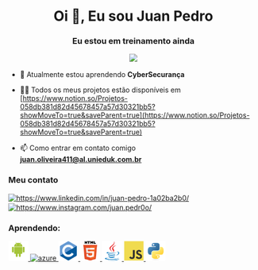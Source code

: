 <h1 align="center">Oi 👋, Eu sou Juan Pedro</h1>
<h3 align="center">Eu estou em treinamento ainda</h3>

<div align="center">
<img src="https://cdna.artstation.com/p/assets/images/images/028/102/058/original/pixel-jeff-matrix-s.gif?1593487263" width="700px" />
</div>

- 🌱 Atualmente estou aprendendo **CyberSecurança**

- 👨‍💻 Todos os meus projetos estão disponíveis em [https://www.notion.so/Projetos-058db381d82d45678457a57d30321bb5?showMoveTo=true&saveParent=true](https://www.notion.so/Projetos-058db381d82d45678457a57d30321bb5?showMoveTo=true&saveParent=true)

- 📫 Como entrar em contato comigo **juan.oliveira411@al.unieduk.com.br**

<h3 align="left">Meu contato</h3>
<p align="left">
<a href="https://linkedin.com/in/https://www.linkedin.com/in/juan-pedro-1a02ba2b0/" target="blank"><img align="center" src="https://raw.githubusercontent.com/rahuldkjain/github-profile-readme-generator/master/src/images/icons/Social/linked-in-alt.svg" alt="https://www.linkedin.com/in/juan-pedro-1a02ba2b0/" height="30" width="40" /></a>
<a href="https://instagram.com/https://www.instagram.com/juan.pedr0o/" target="blank"><img align="center" src="https://raw.githubusercontent.com/rahuldkjain/github-profile-readme-generator/master/src/images/icons/Social/instagram.svg" alt="https://www.instagram.com/juan.pedr0o/" height="30" width="40" /></a>
</p>

<h3 align="left">Aprendendo:</h3>
<p align="left"> <a href="https://developer.android.com" target="_blank" rel="noreferrer"> <img src="https://raw.githubusercontent.com/devicons/devicon/master/icons/android/android-original-wordmark.svg" alt="android" width="40" height="40"/> </a> <a href="https://azure.microsoft.com/en-in/" target="_blank" rel="noreferrer"> <img src="https://www.vectorlogo.zone/logos/microsoft_azure/microsoft_azure-icon.svg" alt="azure" width="40" height="40"/> </a> <a href="https://www.cprogramming.com/" target="_blank" rel="noreferrer"> <img src="https://raw.githubusercontent.com/devicons/devicon/master/icons/c/c-original.svg" alt="c" width="40" height="40"/> </a> <a href="https://www.w3.org/html/" target="_blank" rel="noreferrer"> <img src="https://raw.githubusercontent.com/devicons/devicon/master/icons/html5/html5-original-wordmark.svg" alt="html5" width="40" height="40"/> </a> <a href="https://www.java.com" target="_blank" rel="noreferrer"> <img src="https://raw.githubusercontent.com/devicons/devicon/master/icons/java/java-original.svg" alt="java" width="40" height="40"/> </a> <a href="https://developer.mozilla.org/en-US/docs/Web/JavaScript" target="_blank" rel="noreferrer"> <img src="https://raw.githubusercontent.com/devicons/devicon/master/icons/javascript/javascript-original.svg" alt="javascript" width="40" height="40"/> </a> <a href="https://www.python.org" target="_blank" rel="noreferrer"> <img src="https://raw.githubusercontent.com/devicons/devicon/master/icons/python/python-original.svg" alt="python" width="40" height="40"/> </a> </p>
